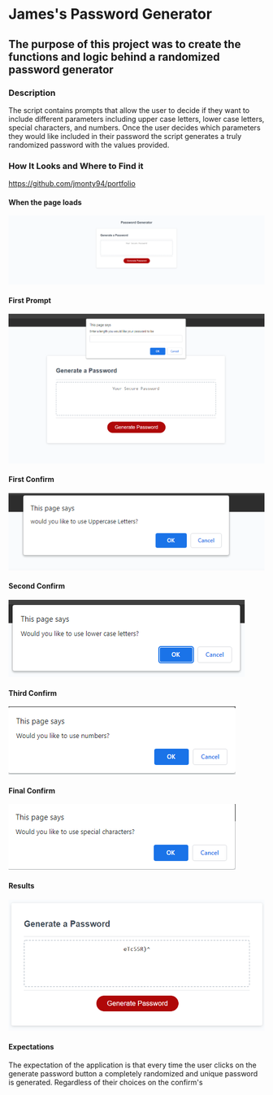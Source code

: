  # James's Password Generator

 ## The purpose of this project was to create the functions and logic behind a randomized password generator

 ### Description
 The script contains prompts that allow the user to decide if they want to include different parameters including upper case letters, lower case letters, special characters, and numbers. Once the user decides which parameters they would like included in their password the script generates a truly randomized password with the values provided. 

 ### How It Looks and Where to Find it
 https://github.com/jmonty94/portfolio
#### When the page loads
![screenshot](/Assets/images/FirstLoad.PNG)

#### First Prompt
![screenshot](/Assets/images/firstPrompt.PNG)

#### First Confirm
![screenshot](/Assets/images/firstConfirm.PNG)

#### Second Confirm
![screenshot](/Assets/images/secondConfirm.PNG)

#### Third Confirm
![screenshot](/Assets/images/thirdConfirm.PNG)

#### Final Confirm
![screenshot](/Assets/images/finalConfirm.PNG)

#### Results
![screenshot](/Assets/images/result.PNG)

#### Expectations
The expectation of the application is that every time the user clicks on the generate password button a completely randomized and unique password is generated. Regardless of their choices on the confirm's
